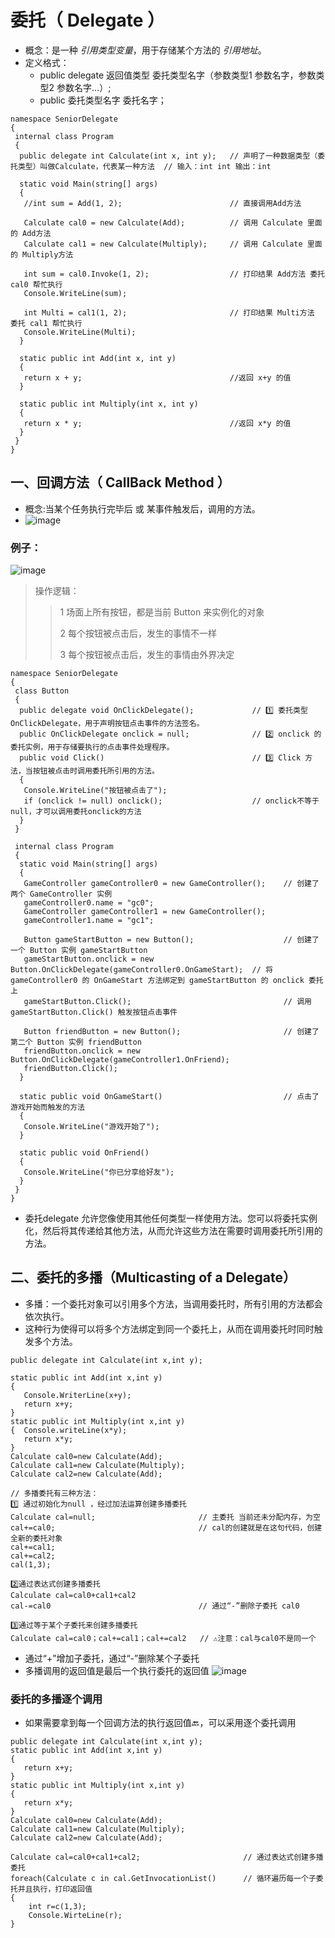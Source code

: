 # 委托（ Delegate ）
-  概念：是一种 *引用类型变量*，用于存储某个方法的 *引用地址*。
- 定义格式：
  - public delegate 返回值类型 委托类型名字（参数类型1  参数名字，参数类型2  参数名字...）;
  - public 委托类型名字 委托名字；

~~~
namespace SeniorDelegate
{
 internal class Program
 {
  public delegate int Calculate(int x, int y);   // 声明了一种数据类型（委托类型）叫做Calculate，代表某一种方法  // 输入：int int 输出：int

  static void Main(string[] args)
  {
   //int sum = Add(1, 2);                        // 直接调用Add方法

   Calculate cal0 = new Calculate(Add);          // 调用 Calculate 里面的 Add方法
   Calculate cal1 = new Calculate(Multiply);     // 调用 Calculate 里面的 Multiply方法

   int sum = cal0.Invoke(1, 2);                  // 打印结果 Add方法 委托 cal0 帮忙执行
   Console.WriteLine(sum);

   int Multi = cal1(1, 2);                       // 打印结果 Multi方法 委托 cal1 帮忙执行
   Console.WriteLine(Multi);
  }

  static public int Add(int x, int y)
  {
   return x + y;                                 //返回 x+y 的值
  }

  static public int Multiply(int x, int y)
  {
   return x * y;                                 //返回 x*y 的值
  }
 }
}
~~~
## 一、回调方法（ CallBack Method ）
- 概念:当某个任务执行完毕后 或 某事件触发后，调用的方法。
- ![image](https://github.com/vlvvh/C-sharp-learn/assets/160467935/418ef0ef-bd1f-4600-8e9a-f24bc10532a7)
### 例子：
![image](https://github.com/vlvvh/C-sharp-learn/assets/160467935/8f01039b-a5e4-4ceb-9548-ba1a73a1269c)   

> 操作逻辑：
>> 1 场面上所有按钮，都是当前 Button 来实例化的对象
>> 
>>  2 每个按钮被点击后，发生的事情不一样
>> 
>>  3 每个按钮被点击后，发生的事情由外界决定

~~~
namespace SeniorDelegate
{
 class Button
 {
  public delegate void OnClickDelegate();             // 1️⃣ 委托类型 OnClickDelegate，用于声明按钮点击事件的方法签名。
  public OnClickDelegate onclick = null;              // 2️⃣ onclick 的委托实例，用于存储要执行的点击事件处理程序。
  public void Click()                                 // 3️⃣ Click 方法，当按钮被点击时调用委托所引用的方法。
  {
   Console.WriteLine("按钮被点击了");
   if (onclick != null) onclick();                    // onclick不等于null，才可以调用委托onclick的方法
  }
 }
 
 internal class Program
 {
  static void Main(string[] args)
  {
   GameController gameController0 = new GameController();    // 创建了两个 GameController 实例
   gameController0.name = "gc0";
   GameController gameController1 = new GameController();
   gameController1.name = "gc1";
   
   Button gameStartButton = new Button();                    // 创建了一个 Button 实例 gameStartButton
   gameStartButton.onclick = new Button.OnClickDelegate(gameController0.OnGameStart);  // 将 gameController0 的 OnGameStart 方法绑定到 gameStartButton 的 onclick 委托上
   gameStartButton.Click();                                  // 调用 gameStartButton.Click() 触发按钮点击事件

   Button friendButton = new Button();                       // 创建了第二个 Button 实例 friendButton
   friendButton.onclick = new Button.OnClickDelegate(gameController1.OnFriend);
   friendButton.Click();
  }

  static public void OnGameStart()                           // 点击了游戏开始而触发的方法
  {
   Console.WriteLine("游戏开始了");
  }

  static public void OnFriend()
  {
   Console.WriteLine("你已分享给好友");
  }
 }
}
~~~
- 委托delegate 允许您像使用其他任何类型一样使用方法。您可以将委托实例化，然后将其传递给其他方法，从而允许这些方法在需要时调用委托所引用的方法。

## 二、委托的多播（Multicasting of a Delegate）
- 多播：一个委托对象可以引用多个方法，当调用委托时，所有引用的方法都会依次执行。
- 这种行为使得可以将多个方法绑定到同一个委托上，从而在调用委托时同时触发多个方法。
~~~
public delegate int Calculate(int x,int y);

static public int Add(int x,int y)
{
   Console.WriterLine(x+y);
   return x+y;
}
static public int Multiply(int x,int y)
{  Console.writeLine(x*y);
   return x*y;
}
Calculate cal0=new Calculate(Add);
Calculate cal1=new Calculate(Multiply);
Calculate cal2=new Calculate(Add);

// 多播委托有三种方法：
1️⃣ 通过初始化为null ，经过加法运算创建多播委托
Calculate cal=null;                       // 主委托 当前还未分配内存，为空 
cal+=cal0;                                // cal的创建就是在这句代码，创建全新的委托对象
cal+=cal1;        
cal+=cal2;                
cal(1,3);
       
2️⃣通过表达式创建多播委托
Calculate cal=cal0+cal1+cal2
cal-=cal0                                 // 通过“-”删除子委托 cal0

3️⃣通过等于某个子委托来创建多播委托
Calculate cal=cal0；cal+=cal1；cal+=cal2   // ⚠️注意：cal与cal0不是同一个
~~~
- 通过“+”增加子委托，通过“-”删除某个子委托
- 多播调用的返回值是最后一个执行委托的返回值
![image](https://github.com/vlvvh/C-sharp-learn/assets/160467935/64959325-9f97-4acc-986f-e0ac9a26775d)

### 委托的多播逐个调用
- 如果需要拿到每一个回调方法的执行返回值🔙，可以采用逐个委托调用
~~~
public delegate int Calculate(int x,int y);
static public int Add(int x,int y)
{
   return x+y;
}
static public int Multiply(int x,int y)
{
   return x*y;
}
Calculate cal0=new Calculate(Add);
Calculate cal1=new Calculate(Multiply);
Calculate cal2=new Calculate(Add);

Calculate cal=cal0+cal1+cal2;                       // 通过表达式创建多播委托
foreach(Calculate c in cal.GetInvocationList()      // 循环遍历每一个子委托并且执行，打印返回值
{
    int r=c(1,3);
    Console.WirteLine(r);
}
~~~

